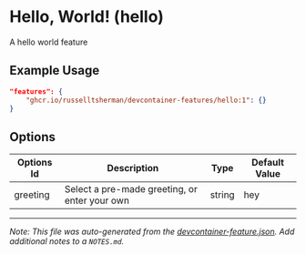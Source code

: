 
# Hello, World! (hello)

A hello world feature

## Example Usage

```json
"features": {
    "ghcr.io/russelltsherman/devcontainer-features/hello:1": {}
}
```

## Options

| Options Id | Description | Type | Default Value |
|-----|-----|-----|-----|
| greeting | Select a pre-made greeting, or enter your own | string | hey |



---

_Note: This file was auto-generated from the [devcontainer-feature.json](https://github.com/russelltsherman/devcontainer-features/blob/main/src/hello/devcontainer-feature.json).  Add additional notes to a `NOTES.md`._
